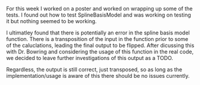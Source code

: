 For this week I worked on a poster and worked on wrapping up some of the tests. I found out how to test SplineBasisModel and was working on testing it but nothing seemed to be working.

I ultimatley found that there is potentially an error in the spline basis model function. There is a transposition of the input in the function prior to some of the caluclations, leading the final output to be flipped. After dicussing this with Dr. Bowring and considering the usage of this function in the real code, we decided to leave further investigations of this output as a TODO.

Regardless, the output is still correct, just transposed, so as long as the implementation/usage is aware of this there should be no issues currently.
